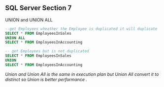 ## SQL Server Section 7
UNION and UNION ALL

```sql
--get Employees wheather the Employee is duplicated it will duplicate
SELECT * FROM EmployeesInSales
UNION ALL
SELECT * FROM EmployeesInAccounting
```
```sql
-- get Employees but is not duplicated
SELECT * FROM EmployeesInSales
UNION 
SELECT * FROM EmployeesInAccounting

```
*Union and Union All is the same in execution plan but Union All convert it to distinct so Union is better performance .*